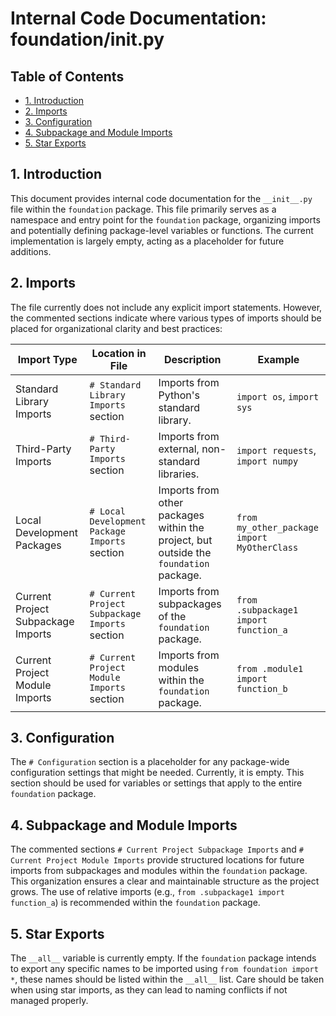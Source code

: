 # Internal Code Documentation: foundation/__init__.py

## Table of Contents

* [1. Introduction](#1-introduction)
* [2. Imports](#2-imports)
* [3. Configuration](#3-configuration)
* [4. Subpackage and Module Imports](#4-subpackage-and-module-imports)
* [5. Star Exports](#5-star-exports)


## 1. Introduction

This document provides internal code documentation for the `__init__.py` file within the `foundation` package.  This file primarily serves as a namespace and entry point for the `foundation` package, organizing imports and potentially defining package-level variables or functions.  The current implementation is largely empty, acting as a placeholder for future additions.


## 2. Imports

The file currently does not include any explicit import statements.  However, the commented sections indicate where various types of imports should be placed for organizational clarity and best practices:

| Import Type             | Location in File                                  | Description                                                                 | Example                                      |
|--------------------------|----------------------------------------------------|-----------------------------------------------------------------------------|----------------------------------------------|
| Standard Library Imports | `# Standard Library Imports` section              | Imports from Python's standard library.      | `import os`, `import sys`                     |
| Third-Party Imports     | `# Third-Party Imports` section                   | Imports from external, non-standard libraries. | `import requests`, `import numpy`             |
| Local Development Packages | `# Local Development Package Imports` section     | Imports from other packages within the project,  but outside the `foundation` package. | `from my_other_package import MyOtherClass` |
| Current Project Subpackage Imports | `# Current Project Subpackage Imports` section | Imports from subpackages of the `foundation` package. | `from .subpackage1 import function_a`       |
| Current Project Module Imports | `# Current Project Module Imports` section      | Imports from modules within the `foundation` package. | `from .module1 import function_b`          |


## 3. Configuration

The `# Configuration` section is a placeholder for any package-wide configuration settings that might be needed.  Currently, it is empty.  This section should be used for variables or settings that apply to the entire `foundation` package.


## 4. Subpackage and Module Imports

The commented sections  `# Current Project Subpackage Imports` and `# Current Project Module Imports` provide structured locations for future imports from subpackages and modules within the `foundation` package.  This organization ensures a clear and maintainable structure as the project grows.  The use of relative imports (e.g., `from .subpackage1 import function_a`) is recommended within the `foundation` package.


## 5. Star Exports

The `__all__` variable is currently empty.  If the `foundation` package intends to export any specific names to be imported using `from foundation import *`, these names should be listed within the `__all__` list.  Care should be taken when using star imports, as they can lead to naming conflicts if not managed properly.

